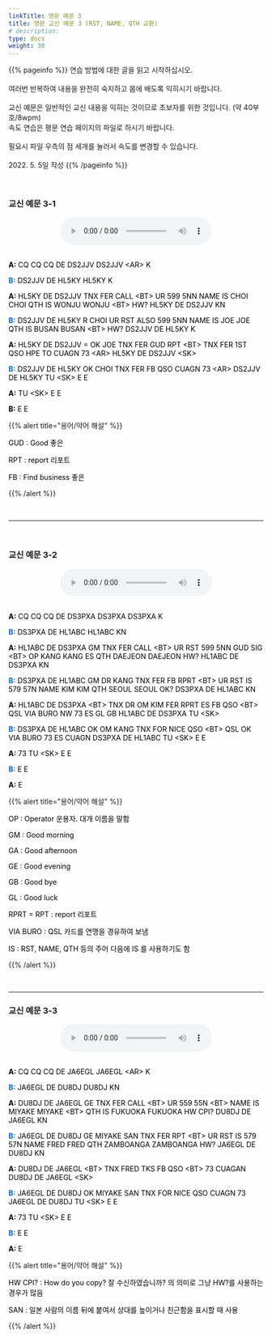 ```yaml
---
linkTitle: 영문 예문 3
title: 영문 교신 예문 3 (RST, NAME, QTH 교환)
# description: 
type: docs
weight: 30
---
```


{{% pageinfo %}}
연습 방법에 대한 글을 읽고 시작하십시오.<br>
<br>
여러번 반복하여 내용을 완전히 숙지하고 몸에 배도록 익히시기 바랍니다.<br>
<br>
교신 예문은 일반적인 교신 내용을 익히는 것이므로 초보자를 위한 것입니다. (약 40부호/8wpm)<br>
속도 연습은 평문 연습 페이지의 파일로 하시기 바랍니다.<br>
<br>
필요시 파일 우측의 점 세개를 눌러서 속도를 변경할 수 있습니다.<br>
<br>
2022. 5. 5일 작성
{{% /pageinfo %}}

<br>

### 교신 예문 3-1

<center><audio src="https://blog.kakaocdn.net/dn/nr6b1/btrBuy0V7Kr/IwJJkFmyUtdt88KB97x3i1/tfile.mp3" controls="controls"></audio></center>
<br>
<p data-ke-size="size16"><span style="color: #000000;"><b>A:</b> CQ CQ CQ DE DS2JJV DS2JJV &lt;AR&gt; K</span></p>
<p data-ke-size="size16"><span style="color: #000000;"><span style="color: #006dd7;"><b>B:</b></span> DS2JJV DE HL5KY HL5KY K</span></p>
<p data-ke-size="size16"><span style="color: #000000;"><b>A:</b> HL5KY DE DS2JJV TNX FER CALL &lt;BT&gt; UR 599 5NN NAME IS CHOI CHOI QTH IS WONJU WONJU &lt;BT&gt; HW? HL5KY DE DS2JJV KN</span></p>
<p data-ke-size="size16"><span style="color: #000000;"><span style="color: #006dd7;"><b>B:</b></span> DS2JJV DE HL5KY R CHOI UR RST ALSO 599 5NN NAME IS JOE JOE QTH IS BUSAN BUSAN &lt;BT&gt; HW? DS2JJV DE HL5KY K</span></p>
<p data-ke-size="size16"><span style="color: #000000;"><b>A:</b> HL5KY DE DS2JJV = OK JOE TNX FER GUD RPT &lt;BT&gt; TNX FER 1ST QSO HPE TO CUAGN 73 &lt;AR&gt; HL5KY DE DS2JJV &lt;SK&gt;</span></p>
<p data-ke-size="size16"><span style="color: #000000;"><span style="color: #006dd7;"><b>B:</b></span> DS2JJV DE HL5KY OK CHOI TNX FER FB QSO CUAGN 73 &lt;AR&gt; DS2JJV DE HL5KY TU &lt;SK&gt; E E</span></p>
<p data-ke-size="size16"><span style="color: #000000;"><b>A:</b> TU &lt;SK&gt; E E</span></p>
<p data-ke-size="size16"><span style="color: #000000;"><b>B:</b> E E</span></p>

{{% alert title="용어/약어 해설" %}}
<p data-ke-size="size16">
<p data-ke-size="size16"><span style="color: #000000;">GUD : Good 좋은</span></p>
<p data-ke-size="size16"><span style="color: #000000;">RPT : report 리포트</span></p>
<p data-ke-size="size16"><span style="color: #000000;">FB : Find business 좋은</span></p>
{{% /alert %}}

<p data-ke-size="size16">&nbsp;</p>

----------------------------------------

<br>

### 교신 예문 3-2

<center><audio src="https://blog.kakaocdn.net/dn/ctUQN6/btrBr7wrXuK/NMLzpy32KkorB3cz53laAK/tfile.mp3" controls="controls"></audio></center>
<br>

<p data-ke-size="size16"><span style="color: #000000;"><b>A:</b> CQ CQ CQ DE DS3PXA DS3PXA DS3PXA K</span></p>
<p data-ke-size="size16"><span style="color: #000000;"><span style="color: #006dd7;"><b>B:</b></span> DS3PXA DE HL1ABC HL1ABC KN</span></p>
<p data-ke-size="size16"><span style="color: #000000;"><b>A:</b> HL1ABC DE DS3PXA GM TNX FER CALL &lt;BT&gt; UR RST 599 5NN GUD SIG &lt;BT&gt; OP KANG KANG ES QTH DAEJEON DAEJEON HW? HL1ABC DE DS3PXA KN</span></p>
<p data-ke-size="size16"><span style="color: #000000;"><span style="color: #006dd7;"><b>B:</b></span> DS3PXA DE HL1ABC GM DR KANG TNX FER FB RPRT &lt;BT&gt; UR RST IS 579 57N NAME KIM KIM QTH SEOUL SEOUL OK? DS3PXA DE HL1ABC KN</span></p>
<p data-ke-size="size16"><span style="color: #000000;"><b>A:</b> HL1ABC DE DS3PXA &lt;BT&gt; TNX DR OM KIM FER RPRT ES FB QSO &lt;BT&gt; QSL VIA BURO NW 73 ES GL GB HL1ABC DE DS3PXA TU &lt;SK&gt;</span></p>
<p data-ke-size="size16"><span style="color: #000000;"><span style="color: #006dd7;"><b>B:</b></span> DS3PXA DE HL1ABC OK OM KANG TNX FOR NICE QSO &lt;BT&gt; QSL OK VIA BURO 73 ES CUAGN DS3PXA DE HL1ABC TU &lt;SK&gt; E E</span></p>
<p data-ke-size="size16"><span style="color: #000000;"><b>A:</b> 73 TU &lt;SK&gt; E E</span></p>
<p data-ke-size="size16"><span style="color: #000000;"><span style="color: #006dd7;"><b>B:</b></span> E E</span></p>
<p data-ke-size="size16"><span style="color: #000000;"><b>A:</b> E</span></p>

{{% alert title="용어/약어 해설" %}}
<p data-ke-size="size16">
<p data-ke-size="size16"><span style="color: #000000;">OP : Operator 운용자. 대개 이름을 말함</span></p>
<p data-ke-size="size16"><span style="color: #000000;">GM : Good morning</span></p>
<p data-ke-size="size16"><span style="color: #000000;">GA : Good afternoon</span></p>
<p data-ke-size="size16"><span style="color: #000000;">GE : Good evening</span></p>
<p data-ke-size="size16"><span style="color: #000000;">GB : Good bye</span></p>
<p data-ke-size="size16"><span style="color: #000000;">GL : Good luck</span></p>
<p data-ke-size="size16"><span style="color: #000000;">RPRT = RPT : report 리포트</span></p>
<p data-ke-size="size16"><span style="color: #000000;">VIA BURO : QSL 카드를 연맹을 경유하여 보냄</span></p>
<p data-ke-size="size16"><span style="color: #000000;">IS : RST, NAME, QTH 등의 주어 다음에 IS 를 사용하기도 함</span></p>
{{% /alert %}}

<p data-ke-size="size16">&nbsp;</p>

----------------------------------------

### 교신 예문 3-3

<center><audio src="https://blog.kakaocdn.net/dn/bL4UMy/btrBrKhekZw/85oqyMBxQxVKbcs81avxs1/tfile.mp3" controls="controls"></audio></center>
<br>

<p data-ke-size="size16"><span style="color: #000000;"><b>A:</b> CQ CQ CQ DE JA6EGL JA6EGL &lt;AR&gt; K</span></p>
<p data-ke-size="size16"><span style="color: #000000;"><span style="color: #006dd7;"><b>B:</b></span> JA6EGL DE DU8DJ DU8DJ KN</span></p>
<p data-ke-size="size16"><span style="color: #000000;"><b>A:</b> DU8DJ DE JA6EGL GE TNX FER CALL &lt;BT&gt; UR 559 55N &lt;BT&gt; NAME IS MIYAKE MIYAKE &lt;BT&gt; QTH IS FUKUOKA FUKUOKA HW CPI? DU8DJ DE JA6EGL KN</span></p>
<p data-ke-size="size16"><span style="color: #000000;"><span style="color: #006dd7;"><b>B:</b></span> JA6EGL DE DU8DJ GE MIYAKE SAN TNX FER RPT &lt;BT&gt; UR RST IS 579 57N NAME FRED FRED QTH ZAMBOANGA ZAMBOANGA HW? JA6EGL DE DU8DJ KN</span></p>
<p data-ke-size="size16"><span style="color: #000000;"><b>A:</b> DU8DJ DE JA6EGL &lt;BT&gt; TNX FRED TKS FB QSO &lt;BT&gt; 73 CUAGAN DU8DJ DE JA6EGL &lt;SK&gt;</span></p>
<p data-ke-size="size16"><span style="color: #000000;"><span style="color: #006dd7;"><b>B:</b></span> JA6EGL DE DU8DJ OK MIYAKE SAN TNX FOR NICE QSO CUAGN 73 JA6EGL DE DU8DJ TU &lt;SK&gt; E E</span></p>
<p data-ke-size="size16"><span style="color: #000000;"><b>A:</b> 73 TU &lt;SK&gt; E E</span></p>
<p data-ke-size="size16"><span style="color: #000000;"><span style="color: #006dd7;"><b>B:</b></span> E E</span></p>
<p data-ke-size="size16"><span style="color: #000000;"><b>A:</b> E</span></p>

{{% alert title="용어/약어 해설" %}}
<p data-ke-size="size16">
<p data-ke-size="size16"><span style="color: #000000;">HW CPI? : How do you copy? 잘 수신하였습니까? 의 의미로 그냥 HW?를 사용하는 경우가 많음</span></p>
<p data-ke-size="size16"><span style="color: #000000;">SAN : 일본 사람의 이름 뒤에 붙여서 상대를 높이거나 친근함을 표시할 때 사용</span></p>
{{% /alert %}}
<p data-ke-size="size16">&nbsp;</p>